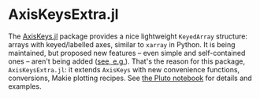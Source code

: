 # AxisKeysExtra.jl

The [AxisKeys.jl](https://github.com/mcabbott/AxisKeys.jl) package provides a nice lightweight `KeyedArray` structure: arrays with keyed/labelled axes, similar to `xarray` in Python.
It is being maintained, but proposed new features – even simple and self-contained ones – aren't being added ([see, e.g.](https://github.com/mcabbott/AxisKeys.jl/pull/110)). That's the reason for this package, `AxisKeysExtra.jl`: it extends `AxisKeys` with new convenience functions, conversions, Makie plotting recipes.
See [the Pluto notebook](https://aplavin.github.io/AxisKeysExtra.jl/test/notebook.html) for details and examples.

